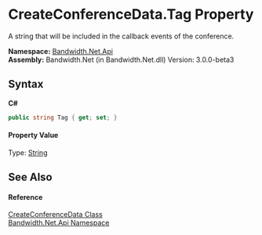 ﻿# CreateConferenceData.Tag Property 
 

A string that will be included in the callback events of the conference.

**Namespace:**&nbsp;<a href ="N_Bandwidth_Net_Api.md">Bandwidth.Net.Api</a><br />**Assembly:**&nbsp;Bandwidth.Net (in Bandwidth.Net.dll) Version: 3.0.0-beta3

## Syntax

**C#**<br />
``` C#
public string Tag { get; set; }
```


#### Property Value
Type: <a href="http://msdn2.microsoft.com/en-us/library/s1wwdcbf" target="_blank">String</a>

## See Also


#### Reference
<a href ="T_Bandwidth_Net_Api_CreateConferenceData.md">CreateConferenceData Class</a><br /><a href ="N_Bandwidth_Net_Api.md">Bandwidth.Net.Api Namespace</a><br />